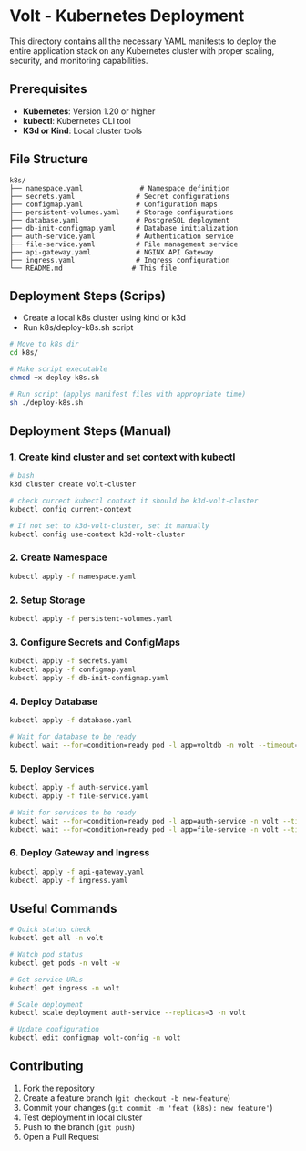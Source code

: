 # Volt - Kubernetes Deployment

This directory contains all the necessary YAML manifests to deploy the entire application stack on any Kubernetes cluster with proper scaling, security, and monitoring capabilities.

## Prerequisites

- **Kubernetes**: Version 1.20 or higher
- **kubectl**: Kubernetes CLI tool
- **K3d or Kind**: Local cluster tools

## File Structure

```
k8s/
├── namespace.yaml              # Namespace definition
├── secrets.yaml               # Secret configurations
├── configmap.yaml             # Configuration maps
├── persistent-volumes.yaml    # Storage configurations
├── database.yaml              # PostgreSQL deployment
├── db-init-configmap.yaml     # Database initialization
├── auth-service.yaml          # Authentication service
├── file-service.yaml          # File management service
├── api-gateway.yaml           # NGINX API Gateway
├── ingress.yaml               # Ingress configuration
└── README.md                 # This file
```

## Deployment Steps (Scrips)

- Create a local k8s cluster using kind or k3d
- Run k8s/deploy-k8s.sh script

```bash
# Move to k8s dir
cd k8s/

# Make script executable
chmod +x deploy-k8s.sh

# Run script (applys manifest files with appropriate time)
sh ./deploy-k8s.sh
```

## Deployment Steps (Manual)

### 1. Create kind cluster and set context with kubectl

```bash
# bash
k3d cluster create volt-cluster

# check currect kubectl context it should be k3d-volt-cluster
kubectl config current-context

# If not set to k3d-volt-cluster, set it manually
kubectl config use-context k3d-volt-cluster
```

### 2. Create Namespace

```bash
kubectl apply -f namespace.yaml
```

### 2. Setup Storage

```bash
kubectl apply -f persistent-volumes.yaml
```

### 3. Configure Secrets and ConfigMaps

```bash
kubectl apply -f secrets.yaml
kubectl apply -f configmap.yaml
kubectl apply -f db-init-configmap.yaml
```

### 4. Deploy Database

```bash
kubectl apply -f database.yaml

# Wait for database to be ready
kubectl wait --for=condition=ready pod -l app=voltdb -n volt --timeout=300s
```

### 5. Deploy Services

```bash
kubectl apply -f auth-service.yaml
kubectl apply -f file-service.yaml

# Wait for services to be ready
kubectl wait --for=condition=ready pod -l app=auth-service -n volt --timeout=300s
kubectl wait --for=condition=ready pod -l app=file-service -n volt --timeout=300s
```

### 6. Deploy Gateway and Ingress

```bash
kubectl apply -f api-gateway.yaml
kubectl apply -f ingress.yaml
```

## Useful Commands

```bash
# Quick status check
kubectl get all -n volt

# Watch pod status
kubectl get pods -n volt -w

# Get service URLs
kubectl get ingress -n volt

# Scale deployment
kubectl scale deployment auth-service --replicas=3 -n volt

# Update configuration
kubectl edit configmap volt-config -n volt
```

## Contributing

1. Fork the repository
2. Create a feature branch (`git checkout -b new-feature`)
3. Commit your changes (`git commit -m 'feat (k8s): new feature'`)
4. Test deployment in local cluster
5. Push to the branch (`git push`)
6. Open a Pull Request
